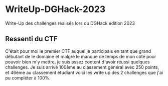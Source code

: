 # WriteUp-DGHack-2023
Write-Up des challenges réalisés lors du DGHack édition 2023

## Ressenti du CTF

C'était pour moi le premier CTF auquel je participais en tant que grand débutant de le domaine et malgré le manque de temps de mon côté pour pouvoir bien m'y mettre, je suis assez content d'avoir réussi quelques challenges. Je suis arrivé 100ème au classement général avec 250 points, et 46ème au classement étudiant voici les write up des 2 challenges que j'ai pu compléter à 100%.
